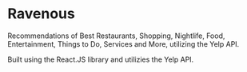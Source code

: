 # Ravenous
Recommendations of Best Restaurants, Shopping, Nightlife, Food, Entertainment, Things to Do, Services and More, utilizing the Yelp API.

Built using the React.JS library and utilizies the Yelp API.
